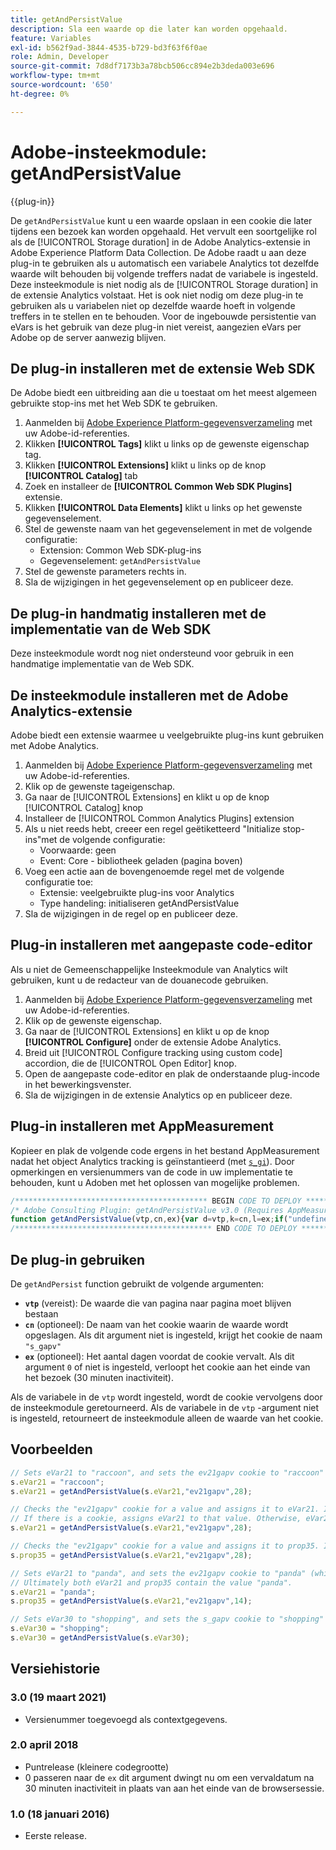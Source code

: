 ```yaml
---
title: getAndPersistValue
description: Sla een waarde op die later kan worden opgehaald.
feature: Variables
exl-id: b562f9ad-3844-4535-b729-bd3f63f6f0ae
role: Admin, Developer
source-git-commit: 7d8df7173b3a78bcb506cc894e2b3deda003e696
workflow-type: tm+mt
source-wordcount: '650'
ht-degree: 0%

---
```


# Adobe-insteekmodule: getAndPersistValue

{{plug-in}}

De `getAndPersistValue` kunt u een waarde opslaan in een cookie die later tijdens een bezoek kan worden opgehaald. Het vervult een soortgelijke rol als de [!UICONTROL Storage duration] in de Adobe Analytics-extensie in Adobe Experience Platform Data Collection. De Adobe raadt u aan deze plug-in te gebruiken als u automatisch een variabele Analytics tot dezelfde waarde wilt behouden bij volgende treffers nadat de variabele is ingesteld. Deze insteekmodule is niet nodig als de [!UICONTROL Storage duration] in de extensie Analytics volstaat. Het is ook niet nodig om deze plug-in te gebruiken als u variabelen niet op dezelfde waarde hoeft in volgende treffers in te stellen en te behouden. Voor de ingebouwde persistentie van eVars is het gebruik van deze plug-in niet vereist, aangezien eVars per Adobe op de server aanwezig blijven.

## De plug-in installeren met de extensie Web SDK

De Adobe biedt een uitbreiding aan die u toestaat om het meest algemeen gebruikte stop-ins met het Web SDK te gebruiken.

1. Aanmelden bij [Adobe Experience Platform-gegevensverzameling](https://experience.adobe.com/data-collection) met uw Adobe-id-referenties.
1. Klikken **[!UICONTROL Tags]** klikt u links op de gewenste eigenschap tag.
1. Klikken **[!UICONTROL Extensions]** klikt u links op de knop **[!UICONTROL Catalog]** tab
1. Zoek en installeer de **[!UICONTROL Common Web SDK Plugins]** extensie.
1. Klikken **[!UICONTROL Data Elements]** klikt u links op het gewenste gegevenselement.
1. Stel de gewenste naam van het gegevenselement in met de volgende configuratie:
   * Extension: Common Web SDK-plug-ins
   * Gegevenselement: `getAndPersistValue`
1. Stel de gewenste parameters rechts in.
1. Sla de wijzigingen in het gegevenselement op en publiceer deze.

## De plug-in handmatig installeren met de implementatie van de Web SDK

Deze insteekmodule wordt nog niet ondersteund voor gebruik in een handmatige implementatie van de Web SDK.

## De insteekmodule installeren met de Adobe Analytics-extensie

Adobe biedt een extensie waarmee u veelgebruikte plug-ins kunt gebruiken met Adobe Analytics.

1. Aanmelden bij [Adobe Experience Platform-gegevensverzameling](https://experience.adobe.com/data-collection) met uw Adobe-id-referenties.
1. Klik op de gewenste tageigenschap.
1. Ga naar de [!UICONTROL Extensions] en klikt u op de knop [!UICONTROL Catalog] knop
1. Installeer de [!UICONTROL Common Analytics Plugins] extension
1. Als u niet reeds hebt, creeer een regel geëtiketteerd &quot;Initialize stop-ins&quot;met de volgende configuratie:
   * Voorwaarde: geen
   * Event: Core - bibliotheek geladen (pagina boven)
1. Voeg een actie aan de bovengenoemde regel met de volgende configuratie toe:
   * Extensie: veelgebruikte plug-ins voor Analytics
   * Type handeling: initialiseren getAndPersistValue
1. Sla de wijzigingen in de regel op en publiceer deze.

## Plug-in installeren met aangepaste code-editor

Als u niet de Gemeenschappelijke Insteekmodule van Analytics wilt gebruiken, kunt u de redacteur van de douanecode gebruiken.

1. Aanmelden bij [Adobe Experience Platform-gegevensverzameling](https://experience.adobe.com/data-collection) met uw Adobe-id-referenties.
1. Klik op de gewenste eigenschap.
1. Ga naar de [!UICONTROL Extensions] en klikt u op de knop **[!UICONTROL Configure]** onder de extensie Adobe Analytics.
1. Breid uit [!UICONTROL Configure tracking using custom code] accordion, die de [!UICONTROL Open Editor] knop.
1. Open de aangepaste code-editor en plak de onderstaande plug-incode in het bewerkingsvenster.
1. Sla de wijzigingen in de extensie Analytics op en publiceer deze.

## Plug-in installeren met AppMeasurement

Kopieer en plak de volgende code ergens in het bestand AppMeasurement nadat het object Analytics tracking is geïnstantieerd (met [`s_gi`](../functions/s-gi.md)). Door opmerkingen en versienummers van de code in uw implementatie te behouden, kunt u Adoben met het oplossen van mogelijke problemen.

```js
/******************************************* BEGIN CODE TO DEPLOY *******************************************/
/* Adobe Consulting Plugin: getAndPersistValue v3.0 (Requires AppMeasurement) */
function getAndPersistValue(vtp,cn,ex){var d=vtp,k=cn,l=ex;if("undefined"!==typeof d&&"-v"===d)return{plugin:"getAndPersistValue",version:"3.0"};var a=function(){if("undefined"!==typeof window.s_c_il)for(var c=0,b;c<window.s_c_il.length;c++)if(b=window.s_c_il[c],b._c&&"s_c"===b._c)return b}();"undefined"!==typeof a&&(a.contextData.getAndPersistValue="3.0");window.cookieWrite=window.cookieWrite||function(c,b,f){if("string"===typeof c){var h=window.location.hostname,a=window.location.hostname.split(".").length-1;if(h&&!/^[0-9.]+$/.test(h)){a=2<a?a:2;var e=h.lastIndexOf(".");if(0<=e){for(;0<=e&&1<a;)e=h.lastIndexOf(".",e-1),a--;e=0<e?h.substring(e):h}}g=e;b="undefined"!==typeof b?""+b:"";if(f||""===b)if(""===b&&(f=-60),"number"===typeof f){var d=new Date;d.setTime(d.getTime()+6E4*f)}else d=f;return c&&(document.cookie=encodeURIComponent(c)+"="+encodeURIComponent(b)+"; path=/;"+(f?" expires="+d.toUTCString()+";":"")+(g?" domain="+g+";":""),"undefined"!==typeof cookieRead)?cookieRead(c)===b:!1}};window.cookieRead=window.cookieRead||function(c){if("string"===typeof c)c=encodeURIComponent(c);else return"";var b=" "+document.cookie,a=b.indexOf(" "+c+"="),d=0>a?a:b.indexOf(";",a);return(c=0>a?"":decodeURIComponent(b.substring(a+2+c.length,0>d?b.length:d)))?c:""};a=new Date;k=k?k:"s_gapv";(l=l?l:0)?a.setTime(a.getTime()+864E5*l):a.setTime(a.getTime()+18E5);"undefined"!==typeof d&&d||(d=cookieRead(k));cookieWrite(k,d,a);return d};
/******************************************** END CODE TO DEPLOY ********************************************/
```

## De plug-in gebruiken

De `getAndPersist` function gebruikt de volgende argumenten:

* **`vtp`** (vereist): De waarde die van pagina naar pagina moet blijven bestaan
* **`cn`** (optioneel): De naam van het cookie waarin de waarde wordt opgeslagen. Als dit argument niet is ingesteld, krijgt het cookie de naam `"s_gapv"`
* **`ex`** (optioneel): Het aantal dagen voordat de cookie vervalt. Als dit argument `0` of niet is ingesteld, verloopt het cookie aan het einde van het bezoek (30 minuten inactiviteit).

Als de variabele in de `vtp` wordt ingesteld, wordt de cookie vervolgens door de insteekmodule geretourneerd. Als de variabele in de `vtp` -argument niet is ingesteld, retourneert de insteekmodule alleen de waarde van het cookie.

## Voorbeelden

```js
// Sets eVar21 to "raccoon", and sets the ev21gapv cookie to "raccoon" (which expires in 28 days).
s.eVar21 = "raccoon";
s.eVar21 = getAndPersistValue(s.eVar21,"ev21gapv",28);

// Checks the "ev21gapv" cookie for a value and assigns it to eVar21. It does not set a cookie value or reset an existing cookie's expiration since the value is not set on the page.
// If there is a cookie, assigns eVar21 to that value. Otherwise, eVar21 is blank.
s.eVar21 = getAndPersistValue(s.eVar21,"ev21gapv",28);

// Checks the "ev21gapv" cookie for a value and assigns it to prop35. It does not set a cookie value or reset an existing cookie's expiration since eVar21 is not set on the page.
s.prop35 = getAndPersistValue(s.eVar21,"ev21gapv",28);

// Sets eVar21 to "panda", and sets the ev21gapv cookie to "panda" (which expires in 14 days). It then sets prop35 to the value contained in the ev21gapv cookie.
// Ultimately both eVar21 and prop35 contain the value "panda".
s.eVar21 = "panda";
s.prop35 = getAndPersistValue(s.eVar21,"ev21gapv",14);

// Sets eVar30 to "shopping", and sets the s_gapv cookie to "shopping" (which expires at the end of the browser session).
s.eVar30 = "shopping";
s.eVar30 = getAndPersistValue(s.eVar30);
```

## Versiehistorie

### 3.0 (19 maart 2021)

* Versienummer toegevoegd als contextgegevens.

### 2.0 april 2018

* Puntrelease (kleinere codegrootte)
* 0 passeren naar de `ex` dit argument dwingt nu om een vervaldatum na 30 minuten inactiviteit in plaats van aan het einde van de browsersessie.

### 1.0 (18 januari 2016)

* Eerste release.
